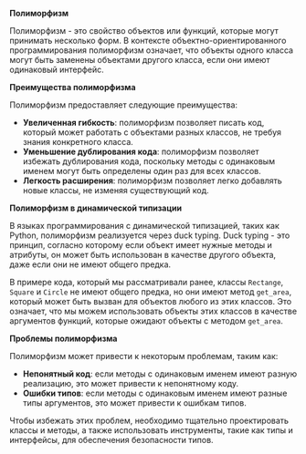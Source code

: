 
**Полиморфизм**

Полиморфизм - это свойство объектов или функций, которые могут принимать несколько форм. В контексте объектно-ориентированного программирования полиморфизм означает, что объекты одного класса могут быть заменены объектами другого класса, если они имеют одинаковый интерфейс.

**Преимущества полиморфизма**

Полиморфизм предоставляет следующие преимущества:

*   **Увеличенная гибкость**: полиморфизм позволяет писать код, который может работать с объектами разных классов, не требуя знания конкретного класса.
*   **Уменьшение дублирования кода**: полиморфизм позволяет избежать дублирования кода, поскольку методы с одинаковым именем могут быть определены один раз для всех классов.
*   **Легкость расширения**: полиморфизм позволяет легко добавлять новые классы, не изменяя существующий код.



**Полиморфизм в динамической типизации**

В языках программирования с динамической типизацией, таких как Python, полиморфизм реализуется через duck typing. Duck typing - это принцип, согласно которому если объект имеет нужные методы и атрибуты, он может быть использован в качестве другого объекта, даже если они не имеют общего предка.

В примере кода, который мы рассматривали ранее, классы `Rectange`, `Square` и `Circle` не имеют общего предка, но они имеют метод `get_area`, который может быть вызван для объектов любого из этих классов. Это означает, что мы можем использовать объекты этих классов в качестве аргументов функций, которые ожидают объекты с методом `get_area`.

**Проблемы полиморфизма**

Полиморфизм может привести к некоторым проблемам, таким как:

*   **Непонятный код**: если методы с одинаковым именем имеют разную реализацию, это может привести к непонятному коду.
*   **Ошибки типов**: если методы с одинаковым именем имеют разные типы аргументов, это может привести к ошибкам типов.

Чтобы избежать этих проблем, необходимо тщательно проектировать классы и методы, а также использовать инструменты, такие как типы и интерфейсы, для обеспечения безопасности типов.
